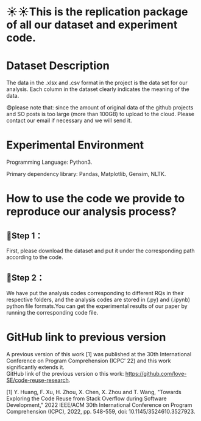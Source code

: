 # ☀☀This is the replication package of all our dataset and experiment code.

# Dataset Description

The data in the .xlsx and .csv format in the project is the data set for our analysis. Each column in the dataset clearly indicates the meaning of the data.


😄please note that: since the amount of original data of the github projects and SO posts is too large (more than 100GB) to upload to the cloud. Please contact our email if necessary and we will send it.

# Experimental Environment
Programming Language: Python3.

Primary dependency library: Pandas, Matplotlib, Gensim, NLTK.


# How to use the code we provide to reproduce our analysis process?
## 🚀Step 1：
First, please download the dataset and put it under the corresponding path according to the code.
## 🚀Step 2：
We have put the analysis codes corresponding to different RQs in their respective folders, and the analysis codes are stored in (.py) and (.ipynb) python file formats.You can get the experimental results of our paper by running the corresponding code file.


# GitHub link to previous version
A previous version of this work [1] was published at the 30th International Conference on Program Comprehension (ICPC’ 22) and this work significantly extends it.  
GitHub link of the previous version o this work: https://github.com/love-SE/code-reuse-research.


[1] Y. Huang, F. Xu, H. Zhou, X. Chen, X. Zhou and T. Wang, "Towards Exploring the Code Reuse from Stack Overflow during Software Development," 2022 IEEE/ACM 30th International Conference on Program Comprehension (ICPC), 2022, pp. 548-559, doi: 10.1145/3524610.3527923.
